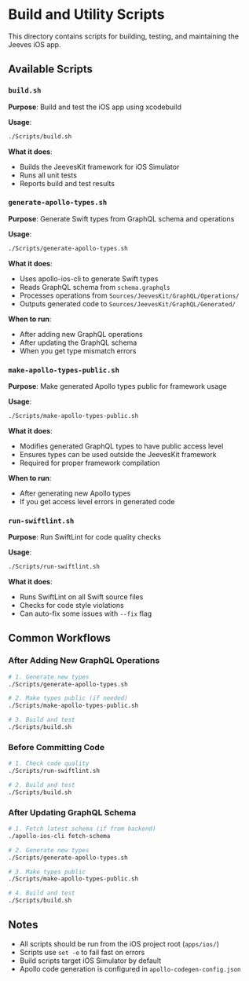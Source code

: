 # Build and Utility Scripts

This directory contains scripts for building, testing, and maintaining the Jeeves iOS app.

## Available Scripts

### `build.sh`
**Purpose**: Build and test the iOS app using xcodebuild

**Usage**:
```bash
./Scripts/build.sh
```

**What it does**:
- Builds the JeevesKit framework for iOS Simulator
- Runs all unit tests
- Reports build and test results

### `generate-apollo-types.sh`
**Purpose**: Generate Swift types from GraphQL schema and operations

**Usage**:
```bash
./Scripts/generate-apollo-types.sh
```

**What it does**:
- Uses apollo-ios-cli to generate Swift types
- Reads GraphQL schema from `schema.graphqls`
- Processes operations from `Sources/JeevesKit/GraphQL/Operations/`
- Outputs generated code to `Sources/JeevesKit/GraphQL/Generated/`

**When to run**:
- After adding new GraphQL operations
- After updating the GraphQL schema
- When you get type mismatch errors

### `make-apollo-types-public.sh`
**Purpose**: Make generated Apollo types public for framework usage

**Usage**:
```bash
./Scripts/make-apollo-types-public.sh
```

**What it does**:
- Modifies generated GraphQL types to have public access level
- Ensures types can be used outside the JeevesKit framework
- Required for proper framework compilation

**When to run**:
- After generating new Apollo types
- If you get access level errors in generated code

### `run-swiftlint.sh`
**Purpose**: Run SwiftLint for code quality checks

**Usage**:
```bash
./Scripts/run-swiftlint.sh
```

**What it does**:
- Runs SwiftLint on all Swift source files
- Checks for code style violations
- Can auto-fix some issues with `--fix` flag

## Common Workflows

### After Adding New GraphQL Operations
```bash
# 1. Generate new types
./Scripts/generate-apollo-types.sh

# 2. Make types public (if needed)
./Scripts/make-apollo-types-public.sh

# 3. Build and test
./Scripts/build.sh
```

### Before Committing Code
```bash
# 1. Check code quality
./Scripts/run-swiftlint.sh

# 2. Build and test
./Scripts/build.sh
```

### After Updating GraphQL Schema
```bash
# 1. Fetch latest schema (if from backend)
./apollo-ios-cli fetch-schema

# 2. Generate new types
./Scripts/generate-apollo-types.sh

# 3. Make types public
./Scripts/make-apollo-types-public.sh

# 4. Build and test
./Scripts/build.sh
```

## Notes

- All scripts should be run from the iOS project root (`apps/ios/`)
- Scripts use `set -e` to fail fast on errors
- Build scripts target iOS Simulator by default
- Apollo code generation is configured in `apollo-codegen-config.json`